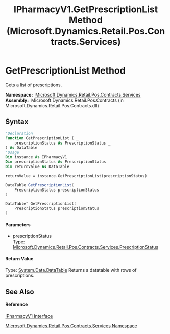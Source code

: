﻿---
title: IPharmacyV1.GetPrescriptionList Method  (Microsoft.Dynamics.Retail.Pos.Contracts.Services)
TOCTitle: GetPrescriptionList Method
ms:assetid: M:Microsoft.Dynamics.Retail.Pos.Contracts.Services.IPharmacyV1.GetPrescriptionList(Microsoft.Dynamics.Retail.Pos.Contracts.Services.PrescriptionStatus)
ms:mtpsurl: https://technet.microsoft.com/en-us/library/microsoft.dynamics.retail.pos.contracts.services.ipharmacyv1.getprescriptionlist(v=AX.60)
ms:contentKeyID: 47344397
ms.date: 05/18/2015
mtps_version: v=AX.60
f1_keywords:
- Microsoft.Dynamics.Retail.Pos.Contracts.Services.IPharmacyV1.GetPrescriptionList
dev_langs:
- CSharp
- C++
- VB
---

# GetPrescriptionList Method

Gets a list of prescriptions.

**Namespace:**  [Microsoft.Dynamics.Retail.Pos.Contracts.Services](microsoft-dynamics-retail-pos-contracts-services-namespace.md)  
**Assembly:**  Microsoft.Dynamics.Retail.Pos.Contracts (in Microsoft.Dynamics.Retail.Pos.Contracts.dll)

## Syntax

``` vb
'Declaration
Function GetPrescriptionList ( _
    prescriptionStatus As PrescriptionStatus _
) As DataTable
'Usage
Dim instance As IPharmacyV1
Dim prescriptionStatus As PrescriptionStatus
Dim returnValue As DataTable

returnValue = instance.GetPrescriptionList(prescriptionStatus)
```

``` csharp
DataTable GetPrescriptionList(
    PrescriptionStatus prescriptionStatus
)
```

``` c++
DataTable^ GetPrescriptionList(
    PrescriptionStatus prescriptionStatus
)
```

#### Parameters

  - prescriptionStatus  
    Type: [Microsoft.Dynamics.Retail.Pos.Contracts.Services.PrescriptionStatus](prescriptionstatus-enumeration-microsoft-dynamics-retail-pos-contracts-services.md)  

#### Return Value

Type: [System.Data.DataTable](https://technet.microsoft.com/en-us/library/9186hy08\(v=ax.60\))  
Returns a datatable with rows of prescriptions.  

## See Also

#### Reference

[IPharmacyV1 Interface](ipharmacyv1-interface-microsoft-dynamics-retail-pos-contracts-services.md)

[Microsoft.Dynamics.Retail.Pos.Contracts.Services Namespace](microsoft-dynamics-retail-pos-contracts-services-namespace.md)

